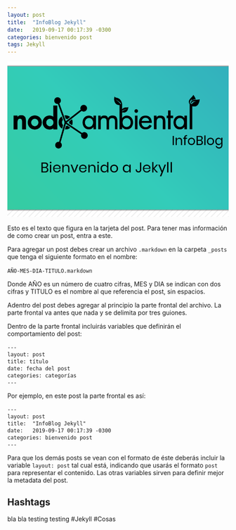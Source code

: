 ```yaml
---
layout: post
title:  "InfoBlog Jekyll"
date:   2019-09-17 00:17:39 -0300
categories: bienvenido post 
tags: Jekyll
---
```

![jekyll](/assets/images/post/InfoBlogJekyll.png)

Esto es el texto que figura en la tarjeta del post.  Para tener mas información de como crear un post, entra a este.
<!--section-->

Para agregar un post debes crear un archivo `.markdown` en la carpeta `_posts` que tenga el siguiente formato en el nombre:

`AÑO-MES-DIA-TITULO.markdown`

Donde AÑO es un número de cuatro cifras, MES y DIA se indican con dos cifras y TITULO es el nombre al que referencia el post, sin espacios.

Adentro del post debes agregar al principio la parte frontal del archivo. La parte frontal va antes que nada y se delimita por tres guiones.

Dentro de la parte frontal incluirás variables que definirán el comportamiento del post:

```
---
layout: post
title: título
date: fecha del post
categories: categorías
---
```

Por ejemplo, en este post la parte frontal es así:

```
---
layout: post
title:  "InfoBlog Jekyll"
date:   2019-09-17 00:17:39 -0300
categories: bienvenido post 
---
```

Para que los demás posts se vean con el formato de éste deberás incluir la variable `layout: post` tal cual está, indicando que usarás el formato `post` para representar el contenido.
Las otras variables sirven para definir mejor la metadata del post.

## Hashtags

bla bla testing testing #Jekyll #Cosas


